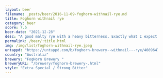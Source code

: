 ```yaml
---
layout: beer
filename: _posts/beer/2016-11-09-foghorn-withnail-rye.md
title: Foghorn withnail rye
category: beer
score: 7.5
beer-date: "2021-12-28"
desc: "A good malty rye with a heavy bitterness. Exactly what I expect from a rye ale"
permalink: /beer/:title.html
img: /img/list/foghorn-withnail-rye.jpeg
untappd: "https://untappd.com/b/foghorn-brewery--withnail---rye/4609647"
country: "Australia"
brewery: "FogHorn Brewery "
breweryURL: "/brewery/foghorn-brewery-.html"
style: "Extra Special / Strong Bitter"
---
```

